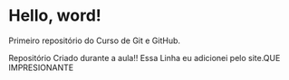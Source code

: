 #  Hello, word!
 Primeiro repositório do Curso de Git e GitHub.

 Repositório Criado durante a aula!!
 Essa Linha eu adicionei pelo site.QUE IMPRESIONANTE
